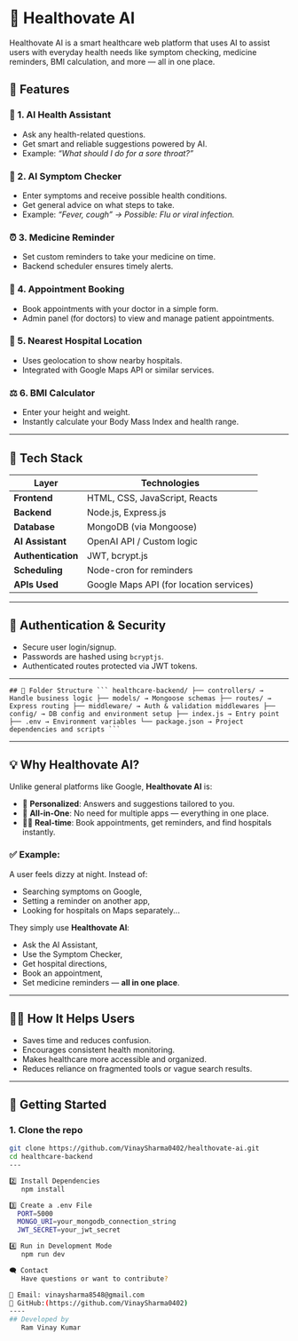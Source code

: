 # 🏥 Healthovate AI

Healthovate AI is a smart healthcare web platform that uses AI to assist users with everyday health needs like symptom checking, medicine reminders, BMI calculation, and more — all in one place.

## 🚀 Features

### 🤖 1. AI Health Assistant
- Ask any health-related questions.
- Get smart and reliable suggestions powered by AI.
- Example: _“What should I do for a sore throat?”_

### 🧾 2. AI Symptom Checker
- Enter symptoms and receive possible health conditions.
- Get general advice on what steps to take.
- Example: _“Fever, cough” → Possible: Flu or viral infection._

### ⏰ 3. Medicine Reminder
- Set custom reminders to take your medicine on time.
- Backend scheduler ensures timely alerts.

### 📅 4. Appointment Booking
- Book appointments with your doctor in a simple form.
- Admin panel (for doctors) to view and manage patient appointments.

### 🏥 5. Nearest Hospital Location
- Uses geolocation to show nearby hospitals.
- Integrated with Google Maps API or similar services.

### ⚖️ 6. BMI Calculator
- Enter your height and weight.
- Instantly calculate your Body Mass Index and health range.

---

## 🧰 Tech Stack

| Layer              | Technologies                                        |
|--------------------|-----------------------------------------------------|
| **Frontend**       | HTML, CSS, JavaScript, Reacts                       |
| **Backend**        | Node.js, Express.js                                 |
| **Database**       | MongoDB (via Mongoose)                              |
| **AI Assistant**   | OpenAI API / Custom logic                           |
| **Authentication** | JWT, bcrypt.js                                      |
| **Scheduling**     | Node-cron for reminders                             |
| **APIs Used**      | Google Maps API (for location services)             |

---

## 🔐 Authentication & Security
- Secure user login/signup.
- Passwords are hashed using `bcryptjs`.
- Authenticated routes protected via JWT tokens.

---

<pre><code>## 📁 Folder Structure ``` healthcare-backend/ ├── controllers/ → Handle business logic ├── models/ → Mongoose schemas ├── routes/ → Express routing ├── middleware/ → Auth & validation middlewares ├── config/ → DB config and environment setup ├── index.js → Entry point ├── .env → Environment variables └── package.json → Project dependencies and scripts ``` </code></pre>

---

## 💡 Why Healthovate AI?

Unlike general platforms like Google, **Healthovate AI** is:

- 🧠 **Personalized**: Answers and suggestions tailored to you.
- 🧰 **All-in-One**: No need for multiple apps — everything in one place.
- 🧑‍⚕️ **Real-time**: Book appointments, get reminders, and find hospitals instantly.

### ✅ Example:

A user feels dizzy at night. Instead of:
- Searching symptoms on Google,
- Setting a reminder on another app,
- Looking for hospitals on Maps separately...

They simply use **Healthovate AI**:
- Ask the AI Assistant,
- Use the Symptom Checker,
- Get hospital directions,
- Book an appointment,
- Set medicine reminders — **all in one place**.

---

## 👨‍🔬 How It Helps Users

- Saves time and reduces confusion.
- Encourages consistent health monitoring.
- Makes healthcare more accessible and organized.
- Reduces reliance on fragmented tools or vague search results.

---

## 📌 Getting Started

### 1. Clone the repo
```bash
git clone https://github.com/VinaySharma0402/healthovate-ai.git
cd healthcare-backend
---

2️⃣ Install Dependencies
   npm install

3️⃣ Create a .env File
  PORT=5000
  MONGO_URI=your_mongodb_connection_string
  JWT_SECRET=your_jwt_secret

4️⃣ Run in Development Mode
   npm run dev

🗨️ Contact
   Have questions or want to contribute?

📧 Email: vinaysharma8548@gmail.com
🔗 GitHub:(https://github.com/VinaySharma0402)
----
## Developed by
   Ram Vinay Kumar



